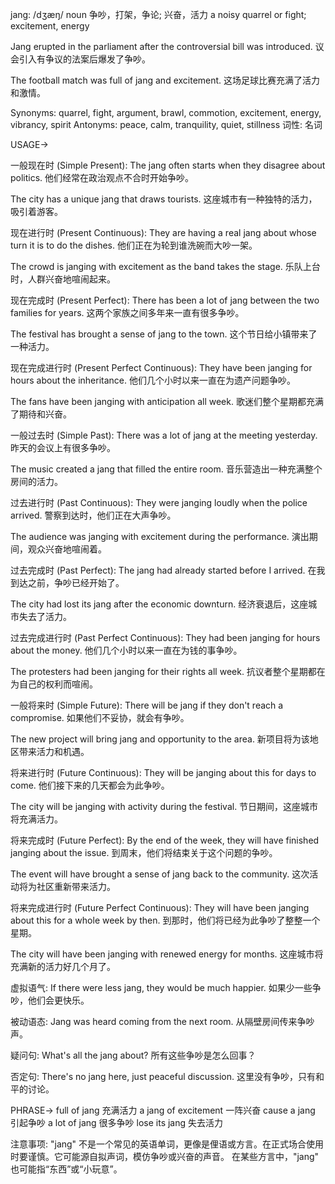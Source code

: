 jang: /dʒæŋ/
noun
争吵，打架，争论; 兴奋，活力
a noisy quarrel or fight; excitement, energy

Jang erupted in the parliament after the controversial bill was introduced.
议会引入有争议的法案后爆发了争吵。

The football match was full of jang and excitement.
这场足球比赛充满了活力和激情。

Synonyms: quarrel, fight, argument, brawl, commotion, excitement, energy, vibrancy, spirit
Antonyms: peace, calm, tranquility, quiet, stillness
词性: 名词


USAGE->

一般现在时 (Simple Present):
The jang often starts when they disagree about politics.
他们经常在政治观点不合时开始争吵。

The city has a unique jang that draws tourists.
这座城市有一种独特的活力，吸引着游客。


现在进行时 (Present Continuous):
They are having a real jang about whose turn it is to do the dishes.
他们正在为轮到谁洗碗而大吵一架。

The crowd is janging with excitement as the band takes the stage.
乐队上台时，人群兴奋地喧闹起来。


现在完成时 (Present Perfect):
There has been a lot of jang between the two families for years.
这两个家族之间多年来一直有很多争吵。

The festival has brought a sense of jang to the town.
这个节日给小镇带来了一种活力。


现在完成进行时 (Present Perfect Continuous):
They have been janging for hours about the inheritance.
他们几个小时以来一直在为遗产问题争吵。

The fans have been janging with anticipation all week.
歌迷们整个星期都充满了期待和兴奋。


一般过去时 (Simple Past):
There was a lot of jang at the meeting yesterday.
昨天的会议上有很多争吵。

The music created a jang that filled the entire room.
音乐营造出一种充满整个房间的活力。


过去进行时 (Past Continuous):
They were janging loudly when the police arrived.
警察到达时，他们正在大声争吵。

The audience was janging with excitement during the performance.
演出期间，观众兴奋地喧闹着。


过去完成时 (Past Perfect):
The jang had already started before I arrived.
在我到达之前，争吵已经开始了。

The city had lost its jang after the economic downturn.
经济衰退后，这座城市失去了活力。


过去完成进行时 (Past Perfect Continuous):
They had been janging for hours about the money.
他们几个小时以来一直在为钱的事争吵。

The protesters had been janging for their rights all week.
抗议者整个星期都在为自己的权利而喧闹。


一般将来时 (Simple Future):
There will be jang if they don't reach a compromise.
如果他们不妥协，就会有争吵。

The new project will bring jang and opportunity to the area.
新项目将为该地区带来活力和机遇。


将来进行时 (Future Continuous):
They will be janging about this for days to come.
他们接下来的几天都会为此争吵。

The city will be janging with activity during the festival.
节日期间，这座城市将充满活力。


将来完成时 (Future Perfect):
By the end of the week, they will have finished janging about the issue.
到周末，他们将结束关于这个问题的争吵。

The event will have brought a sense of jang back to the community.
这次活动将为社区重新带来活力。


将来完成进行时 (Future Perfect Continuous):
They will have been janging about this for a whole week by then.
到那时，他们将已经为此争吵了整整一个星期。

The city will have been janging with renewed energy for months.
这座城市将充满新的活力好几个月了。


虚拟语气:
If there were less jang, they would be much happier.
如果少一些争吵，他们会更快乐。


被动语态:
Jang was heard coming from the next room.
从隔壁房间传来争吵声。



疑问句:
What's all the jang about?
所有这些争吵是怎么回事？



否定句:
There's no jang here, just peaceful discussion.
这里没有争吵，只有和平的讨论。


PHRASE->
full of jang 充满活力
a jang of excitement 一阵兴奋
cause a jang 引起争吵
a lot of jang 很多争吵
lose its jang 失去活力


注意事项: "jang" 不是一个常见的英语单词，更像是俚语或方言。在正式场合使用时要谨慎。它可能源自拟声词，模仿争吵或兴奋的声音。  在某些方言中，"jang" 也可能指“东西”或“小玩意”。


